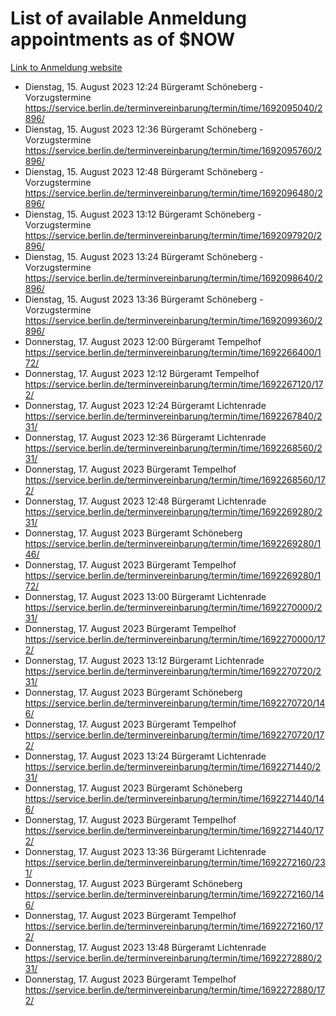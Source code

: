 # List of available Anmeldung appointments as of $NOW
[Link to Anmeldung website](https://service.berlin.de/terminvereinbarung/termin/tag.php?termin=1&anliegen[]=120686&dienstleisterlist=122210,122217,327316,122219,327312,122227,327314,122231,327346,122243,327348,122254,122252,329742,122260,329745,122262,329748,122271,327278,122273,327274,122277,327276,330436,122280,327294,122282,327290,122284,327292,122291,327270,122285,327266,122286,327264,122296,327268,150230,329760,122297,327286,122294,327284,122312,329763,122314,329775,122304,327330,122311,327334,122309,327332,317869,122281,327352,122279,329772,122283,122276,327324,122274,327326,122267,329766,122246,327318,122251,327320,122257,327322,122208,327298,122226,327300&herkunft=http%3A%2F%2Fservice.berlin.de%2Fdienstleistung%2F120686%2F)
- Dienstag, 15. August 2023 12:24 Bürgeramt Schöneberg - Vorzugstermine https://service.berlin.de/terminvereinbarung/termin/time/1692095040/2896/
- Dienstag, 15. August 2023 12:36 Bürgeramt Schöneberg - Vorzugstermine https://service.berlin.de/terminvereinbarung/termin/time/1692095760/2896/
- Dienstag, 15. August 2023 12:48 Bürgeramt Schöneberg - Vorzugstermine https://service.berlin.de/terminvereinbarung/termin/time/1692096480/2896/
- Dienstag, 15. August 2023 13:12 Bürgeramt Schöneberg - Vorzugstermine https://service.berlin.de/terminvereinbarung/termin/time/1692097920/2896/
- Dienstag, 15. August 2023 13:24 Bürgeramt Schöneberg - Vorzugstermine https://service.berlin.de/terminvereinbarung/termin/time/1692098640/2896/
- Dienstag, 15. August 2023 13:36 Bürgeramt Schöneberg - Vorzugstermine https://service.berlin.de/terminvereinbarung/termin/time/1692099360/2896/
- Donnerstag, 17. August 2023 12:00 Bürgeramt Tempelhof https://service.berlin.de/terminvereinbarung/termin/time/1692266400/172/
- Donnerstag, 17. August 2023 12:12 Bürgeramt Tempelhof https://service.berlin.de/terminvereinbarung/termin/time/1692267120/172/
- Donnerstag, 17. August 2023 12:24 Bürgeramt Lichtenrade https://service.berlin.de/terminvereinbarung/termin/time/1692267840/231/
- Donnerstag, 17. August 2023 12:36 Bürgeramt Lichtenrade https://service.berlin.de/terminvereinbarung/termin/time/1692268560/231/
- Donnerstag, 17. August 2023  Bürgeramt Tempelhof https://service.berlin.de/terminvereinbarung/termin/time/1692268560/172/
- Donnerstag, 17. August 2023 12:48 Bürgeramt Lichtenrade https://service.berlin.de/terminvereinbarung/termin/time/1692269280/231/
- Donnerstag, 17. August 2023  Bürgeramt Schöneberg https://service.berlin.de/terminvereinbarung/termin/time/1692269280/146/
- Donnerstag, 17. August 2023  Bürgeramt Tempelhof https://service.berlin.de/terminvereinbarung/termin/time/1692269280/172/
- Donnerstag, 17. August 2023 13:00 Bürgeramt Lichtenrade https://service.berlin.de/terminvereinbarung/termin/time/1692270000/231/
- Donnerstag, 17. August 2023  Bürgeramt Tempelhof https://service.berlin.de/terminvereinbarung/termin/time/1692270000/172/
- Donnerstag, 17. August 2023 13:12 Bürgeramt Lichtenrade https://service.berlin.de/terminvereinbarung/termin/time/1692270720/231/
- Donnerstag, 17. August 2023  Bürgeramt Schöneberg https://service.berlin.de/terminvereinbarung/termin/time/1692270720/146/
- Donnerstag, 17. August 2023  Bürgeramt Tempelhof https://service.berlin.de/terminvereinbarung/termin/time/1692270720/172/
- Donnerstag, 17. August 2023 13:24 Bürgeramt Lichtenrade https://service.berlin.de/terminvereinbarung/termin/time/1692271440/231/
- Donnerstag, 17. August 2023  Bürgeramt Schöneberg https://service.berlin.de/terminvereinbarung/termin/time/1692271440/146/
- Donnerstag, 17. August 2023  Bürgeramt Tempelhof https://service.berlin.de/terminvereinbarung/termin/time/1692271440/172/
- Donnerstag, 17. August 2023 13:36 Bürgeramt Lichtenrade https://service.berlin.de/terminvereinbarung/termin/time/1692272160/231/
- Donnerstag, 17. August 2023  Bürgeramt Schöneberg https://service.berlin.de/terminvereinbarung/termin/time/1692272160/146/
- Donnerstag, 17. August 2023  Bürgeramt Tempelhof https://service.berlin.de/terminvereinbarung/termin/time/1692272160/172/
- Donnerstag, 17. August 2023 13:48 Bürgeramt Lichtenrade https://service.berlin.de/terminvereinbarung/termin/time/1692272880/231/
- Donnerstag, 17. August 2023  Bürgeramt Tempelhof https://service.berlin.de/terminvereinbarung/termin/time/1692272880/172/
